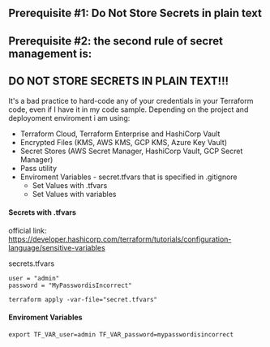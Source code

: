 ## Prerequisite #1: Do Not Store Secrets in plain text

## Prerequisite #2: the second rule of secret management is: 
## DO NOT STORE SECRETS IN PLAIN TEXT!!!

It's a bad practice to hard-code any of your credentials in your Terraform code, even if I have it in my code sample. Depending on the project and deployoment enviroment i am using:
- Terraform Cloud, Terraform Enterprise and HashiCorp Vault
- Encrypted Files (KMS, AWS KMS, GCP KMS, Azure Key Vault)
- Secret Stores (AWS Secret Manager, HashiCorp Vault, GCP Secret Manager)
- Pass utility
- Enviroment Variables - secret.tfvars that is specified in .gitignore 
	- Set Values with .tfvars
	- Set Values with variables

#### Secrets with .tfvars
official link: https://developer.hashicorp.com/terraform/tutorials/configuration-language/sensitive-variables

secrets.tfvars
```
user = "admin"
password = "MyPasswordisIncorrect"
```

```
terraform apply -var-file="secret.tfvars"
```

#### Enviroment Variables
```
export TF_VAR_user=admin TF_VAR_password=mypasswordisincorrect
```